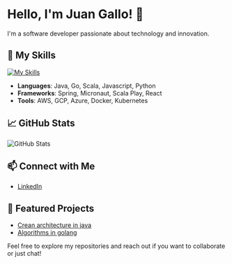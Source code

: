 # Hello, I'm Juan Gallo! 👋

I'm a software developer passionate about technology and innovation.

## 🚀 My Skills
[![My Skills](https://skillicons.dev/icons?i=js,html,css,wasm)](https://skillicons.dev)
- **Languages**: Java, Go, Scala, Javascript, Python
- **Frameworks**: Spring, Micronaut, Scala Play, React
- **Tools**: AWS, GCP, Azure, Docker, Kubernetes

## 📈 GitHub Stats
![GitHub Stats](https://github-readme-stats.vercel.app/api?username=jufegare000&show_icons=true)

## 📫 Connect with Me
- [LinkedIn](https://www.linkedin.com/in/juan-gallo-648a12180/)


## 💼 Featured Projects
- [Crean architecture in java](https://github.com/jufegare000/clea-architecture-utils)
- [Algorithms in golang](https://github.com/web3foru/computer-science-group-golang)

Feel free to explore my repositories and reach out if you want to collaborate or just chat!

